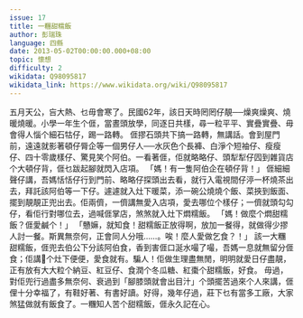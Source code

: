 ```yaml
---
issue: 17
title: 一糰甜糯飯
author: 彭瑞珠
language: 四縣
date: 2013-05-02T00:00:00.000+08:00
topic: 懷想
difficulty: 2
wikidata: Q98095817
wikidata_link: https://www.wikidata.org/wiki/Q98095817
---
```

五月天公，吂大熱、乜毋會寒了。民國62年，該日天時罔罔仔靚──燥爽燥爽、燒暖燒暖。小學一年生个𠊎，當晝頭放學，同逐日共樣，尋一粒平平、實疊實疊、毋會得人惱个細石牯仔，踢一路轉。
𠊎摎石頭共下搞一路轉，無講話。會到屋門前，遠遠就影著頓仔脣企等一個男仔人──水灰色个長褲、白淨个短袖仔、瘦瘦仔、四十零歲樣仔、驚見笑个阿伯。一看著𠊎，佢就略略仔、頭犁犁仔囥到雜貨店个大頓仔背，𠊎乜跋起腳就閃入店項。
「媽！有一隻阿伯企在頓仔背！」
𠊎細細聲仔講，吾媽恬恬仔行到門前、略略仔探頭出去看，就行入電視間仔渟一杯燒茶出去，拜託該阿伯等一下仔。遽遽就入灶下暖菜，添一碗公燒燒个飯、菜挾到飯面、擺到靚靚正兜出去。佢兩儕，一儕講無愛入店項，愛去哪位个樣仔；一儕就頭勾勾仔，看佢行對哪位去，過喊𠊎掌店，煞煞就入灶下燜糯飯。
「媽！做麼个燜甜糯飯？𠊎愛鹹个！」
「戇嫲，就知食！甜糯飯正放得啊，放加一餐得，就做得少摎人討一餐。斯異無奈何，正會同人分哦……。唉！麼人愛做乞食？！」
該一大糰甜糯飯，𠊎兜去伯公下分該阿伯食，香到害𠊎口涎水嘬了嘬，吾媽一息就無留分𠊎食；佢講𫣆个灶下便便，愛食就有。騙人！佢做生理盡無閒，明明就愛日仔盡靚，正有放有大大粒个納豆、紅豆仔、食潤个冬瓜糖、紅棗个甜糯飯，好食。
毋過，對佢兜行過盡多無奈何、衰過到「腳膝頭就會出目汁」个頭擺苦過來个人來講，𠊎俚十分幸福了，有鞋好著、有書好讀。好得，幾年仔過，莊下乜有當多工廠，大家煞猛做就有飯食了。一糰知人苦个甜糯飯，𠊎永久記在心。